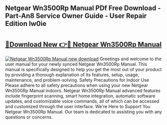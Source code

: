 ## Netgear Wn3500Rp Manual PDf Free Download - Part-An8 Service Owner Guide - User Repair Edition lw0ie

# <h2><a href="http://cf28489.oget.top/?id=Netgear+Wn3500Rp+Manual">🔗Download New 👉🔴 Netgear Wn3500Rp Manual</a></h2>

[![Netgear Wn3500Rp Manual new download](https://i.imgur.com/5g1atiW.png)](http://cf28489.oget.top/?id=Netgear+Wn3500Rp+Manual)
Greetings and welcome to the user manual for your newly synced Netgear Wn3500Rp Manual. This manual is specifically designed to help you get the most out of your product by providing a thorough explanation of its features, setup, usage, maintenance, and problem-solving. Safety Precautions for Indoor Use Please adhere to all safety precautions when using your new Netgear Wn3500Rp Manual indoors. Netgear Wn3500Rp Manual advanced features include fingerprint scanning, smart home integration, automatic software updates, and customizable voice commands, all of which can be accessed and customized through the user interface. We're Here to Support You Netgear Wn3500Rp Manual. Our team is dedicated to assisting you with any questions or concerns.
